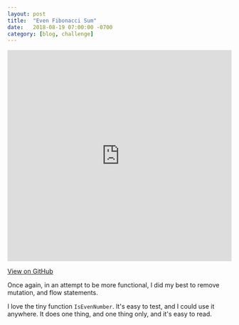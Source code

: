 ```yaml
---
layout: post
title:  "Even Fibonacci Sum"
date:   2018-08-19 07:00:00 -0700
category: [blog, challenge]
---
```


<iframe width="100%" height="475" src="https://dotnetfiddle.net/Widget/Tc7DDG" frameborder="0"></iframe>

<a href="https://github.com/jacobschellenberg/EvenFibonacciSum" target="_blank">View on GitHub</a>

Once again, in an attempt to be more functional, I did my best to remove mutation, and flow statements.

I love the tiny function `IsEvenNumber`. It's easy to test, and I could use it anywhere. It does one thing, and one thing only, and it's easy to read.